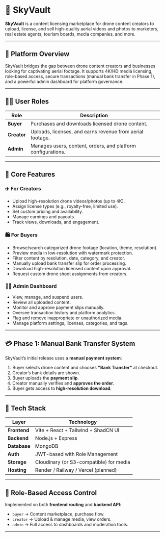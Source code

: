 # 🌌 SkyVault

**SkyVault** is a content licensing marketplace for drone content creators to upload, license, and sell high-quality aerial videos and photos to marketers, real estate agents, tourism boards, media companies, and more.

---

## 🚀 Platform Overview

SkyVault bridges the gap between drone content creators and businesses looking for captivating aerial footage. It supports 4K/HD media licensing, role-based access, secure transactions (manual bank transfer in Phase 1), and a powerful admin dashboard for platform governance.

---

## 🧑‍💼 User Roles

| Role     | Description                                                |
|----------|------------------------------------------------------------|
| **Buyer**   | Purchases and downloads licensed drone content.            |
| **Creator** | Uploads, licenses, and earns revenue from aerial footage.  |
| **Admin**   | Manages users, content, orders, and platform configurations. |

---

## 🔑 Core Features

### ✈️ For Creators

- Upload high-resolution drone videos/photos (up to 4K).
- Assign license types (e.g., royalty-free, limited use).
- Set custom pricing and availability.
- Manage earnings and payouts.
- Track views, downloads, and engagement.

### 🛍️ For Buyers

- Browse/search categorized drone footage (location, theme, resolution).
- Preview media in low-resolution with watermark protection.
- Filter content by resolution, date, category, and creator.
- Manually upload bank transfer slip for order processing.
- Download high-resolution licensed content upon approval.
- Request custom drone shoot assignments from creators.

### 🧑‍💻 Admin Dashboard

- View, manage, and suspend users.
- Review all uploaded content.
- Monitor and approve payment slips manually.
- Oversee transaction history and platform analytics.
- Flag and remove inappropriate or unauthorized media.
- Manage platform settings, licenses, categories, and tags.

---

## 💳 Phase 1: Manual Bank Transfer System

SkyVault’s initial release uses a **manual payment system**:

1. Buyer selects drone content and chooses **"Bank Transfer"** at checkout.
2. Creator’s bank details are shown.
3. Buyer uploads the **payment slip**.
4. Creator manually verifies and **approves the order**.
5. Buyer gets access to **high-resolution download**.

---

## 🧱 Tech Stack

| Layer        | Technology                         |
|--------------|-------------------------------------|
| **Frontend** | Vite + React + Tailwind + ShadCN UI |
| **Backend**  | Node.js + Express                   |
| **Database** | MongoDB                             |
| **Auth**     | JWT-based with Role Management      |
| **Storage**  | Cloudinary (or S3-compatible) for media |
| **Hosting**  | Render / Railway / Vercel (planned) |

---

## 🔐 Role-Based Access Control

Implemented on both **frontend routing** and **backend API**:

- `buyer` → Content marketplace, purchase flow.
- `creator` → Upload & manage media, view orders.
- `admin` → Full access to dashboards and moderation tools.

---